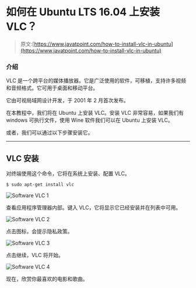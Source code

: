 # 如何在 Ubuntu LTS 16.04 上安装 VLC？

> 原文:[https://www.javatpoint.com/how-to-install-vlc-in-ubuntu](https://www.javatpoint.com/how-to-install-vlc-in-ubuntu)

### 介绍

VLC 是一个跨平台的媒体播放器。它是广泛使用的软件，可移植，支持许多视频和音频格式。它可用于桌面和移动平台。

它由可视局域网设计开发，于 2001 年 2 月首次发布。

在本教程中，我们将在 Ubuntu 上安装 VLC。安装 VLC 非常容易，如果我们有 windows 可执行文件，使用 Wine 软件我们可以在 Ubuntu 上安装 VLC。

或者，我们可以通过以下步骤安装它。

* * *

## VLC 安装

对终端使用这个命令，它将在系统上安装、配置 VLC。

```
$ sudo apt-get install vlc

```

![Software VLC 1](../Images/a34aeaa53a7b2a07c3f7bf4ca53192f9.png)

查看应用程序管理器内部。键入 VLC，它将显示它已经安装并在列表中可用。

![Software VLC 2](../Images/5d2f4ceb67b6591aa4cba470ec5decc8.png)

点击图标，会提示隐私政策。

![Software VLC 3](../Images/7a708545150d88c26527463c7f1004d3.png)

点击继续，VLC 将开始。

![Software VLC 4](../Images/c5247303a6fd2a5550d2dfebe641e62f.png)

现在，欣赏你最喜欢的电影和歌曲。